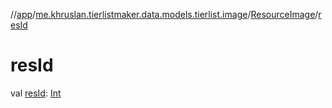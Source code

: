 //[app](../../../index.md)/[me.khruslan.tierlistmaker.data.models.tierlist.image](../index.md)/[ResourceImage](index.md)/[resId](res-id.md)

# resId

val [resId](res-id.md): [Int](https://kotlinlang.org/api/latest/jvm/stdlib/kotlin/-int/index.html)

